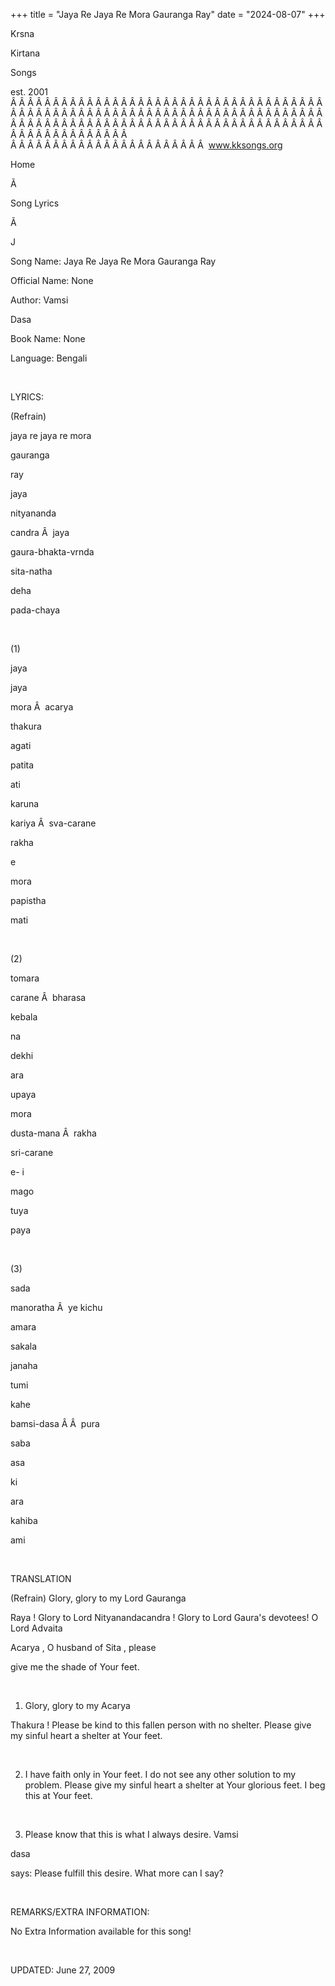 +++ 
title = "Jaya Re Jaya Re Mora Gauranga Ray"
date = "2024-08-07"
+++

Krsna
 
Kirtana
 
Songs

est. 2001
Â Â Â Â Â Â Â Â Â Â Â Â Â Â Â Â Â Â Â Â Â Â Â Â Â Â Â Â Â Â Â Â Â Â Â Â Â Â Â Â Â Â Â Â Â Â Â Â Â Â Â Â Â Â Â Â Â Â Â Â Â Â Â Â Â Â Â Â Â Â Â Â Â Â Â Â Â Â Â Â Â Â Â Â Â Â Â Â Â Â Â Â Â Â Â Â Â Â Â Â Â Â Â Â Â Â Â Â Â Â Â Â Â Â Â Â Â Â Â Â Â Â Â Â Â  
Â Â Â Â Â Â Â Â Â Â Â Â Â Â Â Â Â Â Â Â Â Â Â  
www.kksongs.org








Home


Ã 
 
Song Lyrics
 
Ã 
 
J


Song Name: 
Jaya
 Re 
Jaya
 Re Mora 
Gauranga
 Ray


Official Name: None


Author: 
Vamsi
 
Dasa


Book Name: None


Language: 
Bengali




 


LYRICS:


(Refrain)


jaya
 re 
jaya
 re 
mora
 
gauranga

ray


jaya
 
nityananda
 
candra
Â  
jaya
 
gaura-bhakta-vrnda


sita-natha
 
deha
 
pada-chaya


 


(1)


jaya
 
jaya
 
mora
Â  
acarya
 
thakura


agati
 
patita
 
ati


karuna
 
kariya
Â  
sva-carane
 
rakha


e
 
mora
 
papistha


mati


 


(2)


tomara
 
carane
Â  
bharasa
 
kebala


na
 
dekhi
 
ara
 
upaya


mora
 
dusta-mana
Â  
rakha
 
sri-carane


e-
i
 
mago
 
tuya
 
paya


 


(3)


sada
 
manoratha
Â  
ye 
kichu
 
amara


sakala
 
janaha
 
tumi


kahe
 
bamsi-dasa
Â Â  
pura
 
saba
 
asa


ki
 
ara
 
kahiba
 
ami


 


TRANSLATION


(Refrain) Glory, glory to
my Lord 
Gauranga
 
Raya
!
Glory to Lord 
Nityanandacandra
! Glory to Lord 
Gaura's
 devotees! O Lord 
Advaita
 
Acarya
, O husband of 
Sita
, please

give
 me the shade of Your feet.


 


1) Glory, glory to my 
Acarya
 
Thakura
! Please be kind to
this fallen person with no shelter. Please give my sinful heart a shelter at 
Your
 feet. 


 


2) I have faith only in 
Your
 feet. I do not see any other solution to my problem.
Please give my sinful heart a shelter at 
Your
 glorious
feet. I beg this at 
Your
 feet.


 


3) Please know that this is
what I always desire. 
Vamsi
 
dasa

says: Please fulfill this desire. What more can I say?


 


REMARKS/EXTRA INFORMATION:


No
Extra Information available for this song!


 


UPDATED:
 June 27, 2009